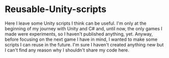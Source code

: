 # Reusable-Unity-scripts
Here I leave some Unity scripts I think can be useful. I'm only at the beginning of my journey with Unity and C# and, until now, the only games I made were experiments, so I haven't published anything, yet.
Anyway, before focusing on the next game I have in mind, I wanted to make some scripts I can reuse in the future. I'm sure I haven't created anything new but I can't find any reason why I shouldn't share my code here.

